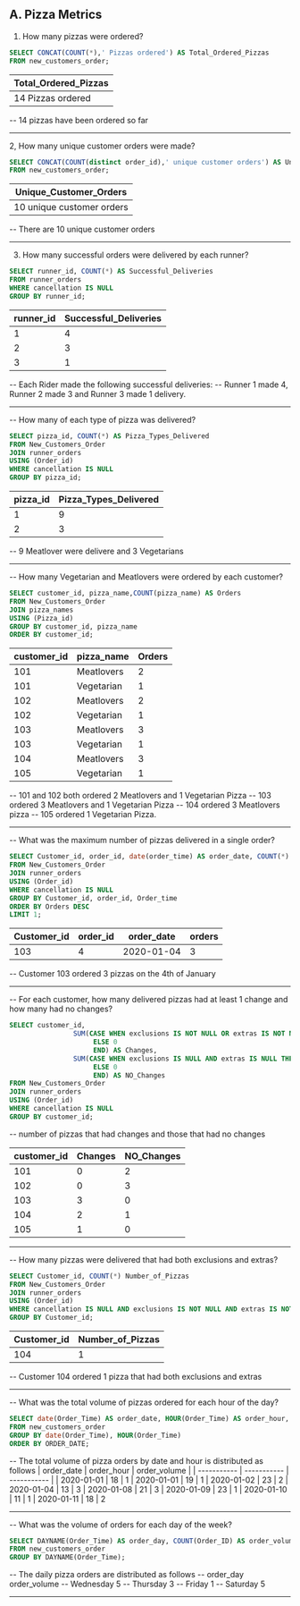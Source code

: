 ## A. Pizza Metrics

1. How many pizzas were ordered?
```sql
SELECT CONCAT(COUNT(*),' Pizzas ordered') AS Total_Ordered_Pizzas
FROM new_customers_order;
```
| Total_Ordered_Pizzas | 
| ----------- | 
| 14 Pizzas ordered | 

-- 14 pizzas have been ordered so far

---

2, How many unique customer orders were made?
```sql
SELECT CONCAT(COUNT(distinct order_id),' unique customer orders') AS Unique_Customer_Orders
FROM new_customers_order;
```
| Unique_Customer_Orders | 
| ----------- | 
| 10 unique customer orders |

-- There are 10 unique customer orders

---

3. How many successful orders were delivered by each runner?
```sql
SELECT runner_id, COUNT(*) AS Successful_Deliveries
FROM runner_orders
WHERE cancellation IS NULL
GROUP BY runner_id;
```
|runner_id | Successful_Deliveries|
| ----------- | ----------- |
|1	| 4  |
|2	| 3  |
|3	| 1  |

-- Each Rider made the following successful deliveries:
-- Runner 1 made 4, Runner 2 made 3 and Runner 3 made 1 delivery.

---

-- How many of each type of pizza was delivered?
```sql
SELECT pizza_id, COUNT(*) AS Pizza_Types_Delivered
FROM New_Customers_Order
JOIN runner_orders
USING (Order_id)
WHERE cancellation IS NULL
GROUP BY pizza_id;
```
| pizza_id	| Pizza_Types_Delivered |
| ----------- | ----------- |
| 1 | 9 |
| 2| 3 |

-- 9 Meatlover were delivere and 3 Vegetarians 

---

-- How many Vegetarian and Meatlovers were ordered by each customer?
```sql
SELECT customer_id, pizza_name,COUNT(pizza_name) AS Orders
FROM New_Customers_Order
JOIN pizza_names
USING (Pizza_id)
GROUP BY customer_id, pizza_name
ORDER BY customer_id;

```
| customer_id| pizza_name | 	Orders | 
| ----------- | ----------- | ----------- | 
| 101	| Meatlovers	| 2 | 
| 101	| Vegetarian	| 1 | 
| 102	| Meatlovers	| 2 | 
| 102	| Vegetarian	| 1 | 
| 103	| Meatlovers	| 3 | 
| 103	| Vegetarian	| 1 | 
| 104	| Meatlovers	| 3 | 
| 105	| Vegetarian	| 1 | 

-- 101 and 102 both ordered 2 Meatlovers and 1 Vegetarian Pizza
-- 103 ordered 3 Meatlovers and 1 Vegetarian Pizza
-- 104 ordered 3 Meatlovers pizza
-- 105 ordered 1 Vegetarian Pizza. 

---

-- What was the maximum number of pizzas delivered in a single order?
```sql
SELECT Customer_id, order_id, date(order_time) AS order_date, COUNT(*) AS orders
FROM New_Customers_Order
JOIN runner_orders
USING (Order_id)
WHERE cancellation IS NULL
GROUP BY Customer_id, order_id, Order_time
ORDER BY Orders DESC
LIMIT 1;
```
| Customer_id	| order_id	| order_date	| orders |
| ----------- | ----------- | ----------- | ----------- | 
| 103	| 4	| 2020-01-04	| 3 |

-- Customer 103 ordered 3 pizzas on the 4th of January

---

-- For each customer, how many delivered pizzas had at least 1 change and how many had no changes?
```sql
SELECT customer_id, 
				SUM(CASE WHEN exclusions IS NOT NULL OR extras IS NOT NULL THEN 1
					 ELSE 0
                     END) AS Changes, 
				SUM(CASE WHEN exclusions IS NULL AND extras IS NULL THEN 1
					 ELSE 0
                     END) AS NO_Changes
FROM New_Customers_Order
JOIN runner_orders
USING (Order_id)
WHERE cancellation IS NULL
GROUP BY customer_id;
```

-- number of pizzas that had changes and those that had no changes

| customer_id |	Changes | NO_Changes |
| ----------- | ----------- | ----------- | 
| 101	| 0	| 2 |
| 102	| 0	| 3 |
| 103	| 3	| 0 |
| 104	| 2	| 1 |
| 105	| 1	| 0 |

---

-- How many pizzas were delivered that had both exclusions and extras?
```sql
SELECT Customer_id, COUNT(*) Number_of_Pizzas
FROM New_Customers_Order
JOIN runner_orders
USING (Order_id)
WHERE cancellation IS NULL AND exclusions IS NOT NULL AND extras IS NOT NULL
GROUP BY Customer_id;
```

| Customer_id | Number_of_Pizzas |
| ----------- | ----------- |
| 104	| 1 |

-- Customer 104 ordered 1 pizza that had both exclusions and extras 

---

-- What was the total volume of pizzas ordered for each hour of the day?
```sql
SELECT date(Order_Time) AS order_date, HOUR(Order_Time) AS order_hour, COUNT(Order_ID) AS order_volume
FROM new_customers_order
GROUP BY date(Order_Time), HOUR(Order_Time)
ORDER BY ORDER_DATE;
```

-- The total volume of pizza orders by date and hour is distributed as follows
| order_date	| order_hour	| order_volume | 
| ----------- | ----------- | ----------- |
| 2020-01-01	| 18	| 1
| 2020-01-01	| 19	| 1
| 2020-01-02	| 23	| 2
| 2020-01-04	| 13	| 3
| 2020-01-08	| 21	| 3
| 2020-01-09	| 23	| 1
| 2020-01-10	| 11	| 1
| 2020-01-11	| 18	| 2

---

-- What was the volume of orders for each day of the week?
```sql
SELECT DAYNAME(Order_Time) AS order_day, COUNT(Order_ID) AS order_volume
FROM new_customers_order
GROUP BY DAYNAME(Order_Time);
```

-- The daily pizza orders are distributed as follows
-- order_day	order_volume
-- Wednesday		5
-- Thursday			3
-- Friday			1
-- Saturday			5

---
